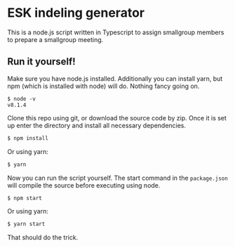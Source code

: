 # ESK indeling generator

This is a node.js script written in Typescript to assign smallgroup members to prepare a smallgroup meeting.

## Run it yourself!

Make sure you have node.js installed. Additionally you can install yarn, but npm (which is installed with node) will do. Nothing fancy going on.

```
$ node -v
v8.1.4
```

Clone this repo using git, or download the source code by zip. Once it is set up enter the directory and install all necessary dependencies.

```bash
$ npm install
```

Or using yarn:

```bash
$ yarn
```

Now you can run the script yourself. The start command in the `package.json` will compile the source before executing using node.

```bash
$ npm start
```

Or using yarn:

```bash
$ yarn start
```

That should do the trick.
